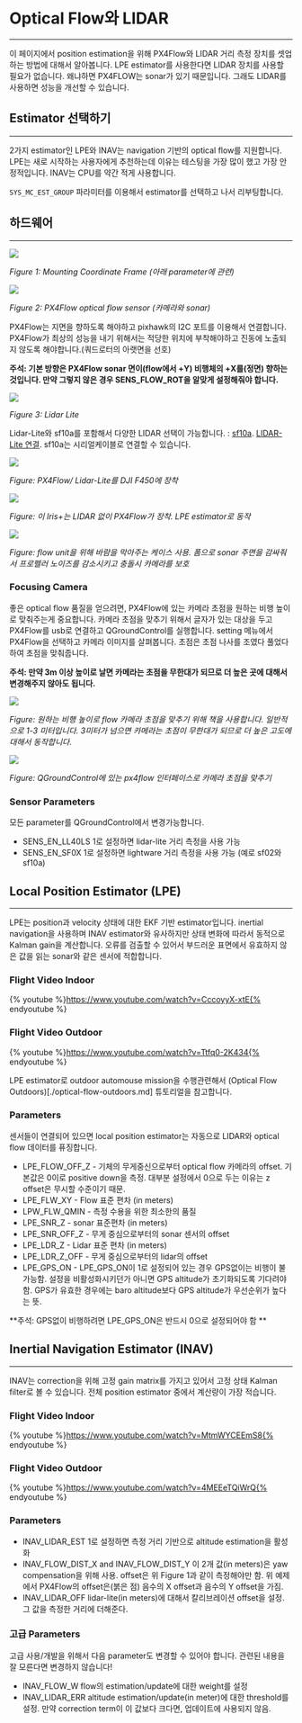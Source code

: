 # Optical Flow와 LIDAR
----------------------------------------------------

이 페이지에서 position estimation을 위해 PX4Flow와 LIDAR 거리 측정 장치를 셋업하는 방법에 대해서 알아봅니다. LPE estimator를 사용한다면 LIDAR 장치를 사용할 필요가 없습니다. 왜냐하면 PX4FLOW는 sonar가 있기 때문입니다. 그래도 LIDAR를 사용하면 성능을 개선할 수 있습니다.

## Estimator 선택하기
--------------------------------------------------------

2가지 estimator인 LPE와 INAV는 navigation 기반의 optical flow를 지원합니다. LPE는 새로 시작하는 사용자에게 추천하는데 이유는 테스팅을 가장 많이 했고 가장 안정적입니다. INAV는 CPU를 약간 적게 사용합니다.

`SYS_MC_EST_GROUP` 파라미터를 이용해서 estimator를 선택하고 나서 리부팅합니다.


## 하드웨어
--------------------------------------------------------

![](images/hardware/px4flow_offset.png)

*Figure 1: Mounting Coordinate Frame (아래 parameter에 관련)*

![](images/hardware/px4flow.png)

*Figure 2: PX4Flow optical flow sensor (카메라와 sonar)*

PX4Flow는 지면을 향하도록 해야하고 pixhawk의 I2C 포트를 이용해서 연결합니다. PX4Flow가 최상의 성능을 내기 위해서는 적당한 위치에 부착해야하고 진동에 노출되지 않도록 해야합니다.(쿼드로터의 아랫면을 선호)

**주석: 기본 방향은 PX4Flow sonar 면이(flow에서 +Y) 비행체의 +X를(정면) 향하는 것입니다. 만약 그렇지 않은 경우 SENS_FLOW_ROT을 알맞게 설정해줘야 합니다.**

![](images/hardware/lidarlite.png)

*Figure 3: Lidar Lite*

Lidar-Lite와 sf10a를 포함해서 다양한 LIDAR 선택이 가능합니다. : [sf10a](http://www.lightware.co.za/shop/en/drone-altimeters/33-sf10a.html). [LIDAR-Lite 연결](https://pixhawk.org/peripherals/rangefinder?s[]=lidar).
sf10a는 시리얼케이블로 연결할 수 있습니다.


![](images/hardware/flow_lidar_attached.jpg)

*Figure: PX4Flow/ Lidar-Lite를 DJI F450에 장착*

![](images/flow/flow_mounting_iris.png)

*Figure: 이 Iris+는 LIDAR 없이 PX4Flow가 장착. LPE estimator로 동작*

![](images/flow/flow_mounting_iris_2.png)

*Figure: flow unit을 위해 바람을 막아주는 케이스 사용. 폼으로 sonar 주면을 감싸줘서 프로펠러 노이즈를 감소시키고 충돌시 카메라를 보호*


### Focusing Camera

좋은 optical flow 품질을 얻으려면, PX4Flow에 있는 카메라 초점을 원하는 비행 높이로 맞춰주는게 중요합니다. 카메라 초점을 맞추기 위해서 글자가 있는 대상을 두고 PX4Flow를 usb로 연결하고 QGroundControl를 실행합니다. setting 메뉴에서 PX4Flow을 선택하고 카메라 이미지를 살펴봅니다. 초점은 초점 나사를 조였다 풀었다하여 초점을 맞춰줍니다.

**주석: 만약 3m 이상 높이로 날면 카메라는 초점을 무한대가 되므로 더 높은 곳에 대해서 변경해주지 않아도 됩니다.**

![](images/flow/flow_focus_book.png)

*Figure: 원하는 비행 높이로 flow 카메라 초점을 맞추기 위해 책을 사용합니다. 일반적으로 1-3 미터입니다. 3미터가 넘으면 카메라는 초점이 무한대가 되므로 더 높은 고도에 대해서 동작합니다.*


![](images/flow/flow_focusing.png)

*Figure: QGroundControl에 있는 px4flow 인터페이스로 카메라 초점을 맞추기*

### Sensor Parameters

모든 parameter를 QGroundControl에서 변경가능합니다.
* SENS_EN_LL40LS
	1로 설정하면 lidar-lite 거리 측정을 사용 가능
* SENS_EN_SF0X
	1로 설정하면 lightware 거리 측정을 사용 가능 (예로 sf02와 sf10a)

## Local Position Estimator (LPE)
--------------------------------------------------------

LPE는 position과 velocity 상태에 대한 EKF 기반 estimator입니다. inertial navigation을 사용하며 INAV estimator와 유사하지만 상태 변화에 따라서 동적으로 Kalman gain을 계산합니다. 오류를 검출할 수 있어서 부드러운 표면에서 유효하지 않은 값을 읽는 sonar와 같은 센서에 적합합니다.   

### Flight Video Indoor
{% youtube %}https://www.youtube.com/watch?v=CccoyyX-xtE{% endyoutube %}

### Flight Video Outdoor
{% youtube %}https://www.youtube.com/watch?v=Ttfq0-2K434{% endyoutube %}

LPE estimator로 outdoor automouse mission을 수행관련해서 (Optical Flow Outdoors)[./optical-flow-outdoors.md] 튜토리얼을 참고합니다.

### Parameters

센서들이 연결되어 있으면 local position estimator는 자동으로 LIDAR와 optical flow 데이터를 퓨징합니다.

* LPE_FLOW_OFF_Z - 기체의 무게중신으로부터 optical flow 카메라의 offset. 기본값은 0이로 positive down을 측정. 대부분 설정에서 0으로 두는 이유는 z offset은 무시할 수준이기 때문.
* LPE_FLW_XY - Flow 표준 편차 (in meters)
* LPW_FLW_QMIN - 측정 수용을 위한 최소한의 품질
* LPE_SNR_Z - sonar 표준편차 (in meters)
* LPE_SNR_OFF_Z - 무게 중심으로부터의 sonar 센서의 offset
* LPE_LDR_Z - Lidar 표준 편차 (in meters)
* LPE_LDR_Z_OFF - 무게 중심으로부터의 lidar의 offset
* LPE_GPS_ON - LPE_GPS_ON이 1로 설정되어 있는 경우 GPS없이는 비행이 불가능함. 설정을 비활성화시키던가 아니면 GPS altitude가 초기화되도록 기다려야함. GPS가 유효한 경우에는 baro altitude보다 GPS altitude가 우선순위가 높다는 뜻.

**주석: GPS없이 비행하려면 LPE_GPS_ON은 반드시 0으로 설정되어야 함 **

## Inertial Navigation Estimator (INAV)
--------------------------------------------------------

INAV는 correction을 위해 고정 gain matrix를 가지고 있어서 고정 상태 Kalman filter로 볼 수 있습니다. 전체 position estimator 중에서 계산량이 가장 적습니다.


### Flight Video Indoor
{% youtube %}https://www.youtube.com/watch?v=MtmWYCEEmS8{% endyoutube %}

### Flight Video Outdoor
{% youtube %}https://www.youtube.com/watch?v=4MEEeTQiWrQ{% endyoutube %}


### Parameters
* INAV_LIDAR_EST
	1로 설정하면 측정 거리 기반으로 altitude estimation을 활성화
* INAV_FLOW_DIST_X and INAV_FLOW_DIST_Y
	이 2개 값(in meters)은 yaw compensation을 위해 사용.
	offset은 위 Figure 1과 같이 측정해야만 함.
	위 예제에서 PX4Flow의 offset은(붉은 점) 음수의 X offset과 음수의 Y offset을 가짐.
* INAV_LIDAR_OFF
	lidar-lite(in meters)에 대해서 칼리브레이션 offset을 설정. 그 값을 측정한 거리에 더해준다.


### 고급 Parameters

고급 사용/개발을 위해서 다음 parameter도 변경할 수 있어야 합니다. 관련된 내용을 잘 모른다면 변경하지 않습니다!

* INAV_FLOW_W
	flow의 estimation/update에 대한 weight를 설정
* INAV_LIDAR_ERR
	altitude estimation/update(in meter)에 대한 threshold를 설정. 만약 correction term이 이 값보다 크다면, 업데이트에 사용되지 않음.
